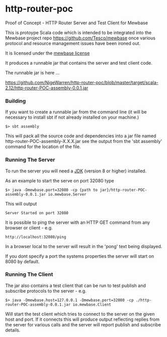 # http-router-poc

Proof of Concept - HTTP Router Server and Test Client for Mewbase

This is protoype Scala code which is intended to be integrated into the Mewbase project repo https://github.com/Tesco/mewbase 
once various protocol and resource management issues have been ironed out.

It is licensed under the [mewbase license]( https://github.com/Tesco/mewbase/blob/master/LICENSE.txt )

It produces a runnable jar that contains the server and test client code.

The runnable jar is here ...

https://github.com/NigeWarren/http-router-poc/blob/master/target/scala-2.12/http-router-POC-assembly-0.0.1.jar


### Building 

If you want to create a runnable jar from the command line (it will be necessary to install sbt if not 
already installed on your machine.)

`$> sbt assembly`

This will pack all the source code and dependencies into a jar file named  http-router-POC-assembly-X.X.X.jar see the 
output from the 'sbt assembly' command for the location of the file.


### Running The Server

To run the server you will need a [JDK]( http://www.oracle.com/technetwork/java/javase/downloads/index.html ) (version 8 or higher) installed.

As an example to start the serve on port 32080 type

`$> java -Dmewbase.port=32080 -cp {path to jar}/http-router-POC-assembly-0.0.1.jar io.mewbase.Server`

This will output

`Server Started on port 32080`

It is possible to ping the server with an HTTP GET command from any browser or client - e.g.

`http://localhost:32080/ping`

In a browser local to the server will result in the 'pong' text being displayed.

If you dont specify a port the systems properties the server will start on 8080 by default.


### Running The Client

The jar also contains a test client that can be run to test publish and subscribe protocols to the server - e.g.

`$> java -Dmewbase.host=127.0.0.1 -Dmewbase.port=32080 -cp ./http-router-POC-assembly-0.0.1.jar io.mewbase.Client`

Will start the test client which tries to connect to the server on the given host and port. If it connects
this will produce output reflecting replies from the server for various calls and the server will report publish
and subscribe details.

